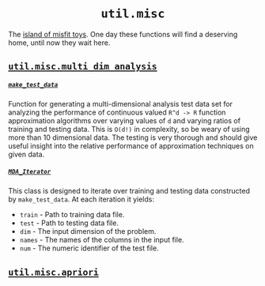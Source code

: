 <h1 align="center"><code>util.misc</code></h1>

The [island of misfit toys](https://www.youtube.com/watch?v=Gr6GbKciNCY). One day these functions will find a deserving home, until now they wait here.

## [`util.misc.multi_dim_analysis`](multi_dim_analysis.py)

##### [`make_test_data`](multi_dim_analysis.py#L152)

Function for generating a multi-dimensional analysis test data set for analyzing the performance of continuous valued `R^d -> R` function approximation algorithms over varying values of `d` and varying ratios of training and testing data. This is `O(d!)` in complexity, so be weary of using more than 10 dimensional data. The testing is very thorough and should give useful insight into the relative performance of approximation techniques on given data.

##### [`MDA_Iterator`](multi_dim_analysis.py#L25)

This class is designed to iterate over training and testing data constructed by `make_test_data`. At each iteration it yields:
  - `train` - Path to training data file.
  - `test`  - Path to testing data file.
  - `dim`   - The input dimension of the problem.
  - `names` - The names of the columns in the input file.
  - `num`   - The numeric identifier of the test file.


## [`util.misc.apriori`](apriori.py)
